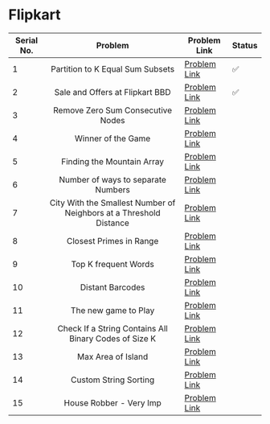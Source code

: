 # Flipkart

| Serial No. | Problem | Problem Link | Status |
| ---------- |:-------:| ------------ | ------ |
| 1 | Partition to K Equal Sum Subsets | [Problem Link](https://leetcode.com/problems/partition-to-k-equal-sum-subsets/) | ✅ |
| 2 | Sale and Offers at Flipkart BBD | [Problem Link](https://leetcode.com/problems/shopping-offers/) | ✅ |
| 3 | Remove Zero Sum Consecutive Nodes | [Problem Link](https://leetcode.com/problems/remove-zero-sum-consecutive-nodes-from-linked-list/) |  |
| 4 | Winner of the Game | [Problem Link](https://leetcode.com/problems/find-the-winner-of-the-circular-game/) |  |
| 5 | Finding the Mountain Array | [Problem Link](https://leetcode.com/problems/find-in-mountain-array/) |  |
| 6 | Number of ways to separate Numbers | [Problem Link](https://leetcode.com/problems/number-of-ways-to-separate-numbers/) |  |
| 7 | City With the Smallest Number of Neighbors at a Threshold Distance | [Problem Link](https://leetcode.com/problems/find-the-city-with-the-smallest-number-of-neighbors-at-a-threshold-distance/) |  |
| 8 | Closest Primes in Range | [Problem Link](https://leetcode.com/problems/closest-prime-numbers-in-range/) |  |
| 9 | Top K frequent Words | [Problem Link](https://leetcode.com/problems/top-k-frequent-words/) |  |
| 10 | Distant Barcodes | [Problem Link](https://leetcode.com/problems/distant-barcodes/) |  |
| 11 | The new game to Play | [Problem Link](https://leetcode.com/problems/new-21-game/) |  |
| 12 | Check If a String Contains All Binary Codes of Size K | [Problem Link](https://leetcode.com/problems/check-if-a-string-contains-all-binary-codes-of-size-k/) |  |
| 13 | Max Area of Island | [Problem Link](https://leetcode.com/problems/max-area-of-island/https://leetcode.com/problems/max-area-of-island/) |  |
| 14 | Custom String Sorting | [Problem Link](https://leetcode.com/problems/custom-sort-string/) |  |
| 15 | House Robber - Very Imp | [Problem Link](https://leetcode.com/problems/house-robber-iii/) |  |



